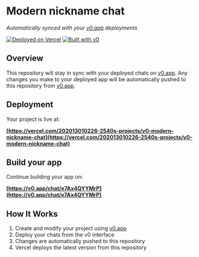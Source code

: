 # Modern nickname chat

*Automatically synced with your [v0.app](https://v0.app) deployments*

[![Deployed on Vercel](https://img.shields.io/badge/Deployed%20on-Vercel-black?style=for-the-badge&logo=vercel)](https://vercel.com/202013010226-2540s-projects/v0-modern-nickname-chat)
[![Built with v0](https://img.shields.io/badge/Built%20with-v0.app-black?style=for-the-badge)](https://v0.app/chat/e7Ax4QYYMrP)

## Overview

This repository will stay in sync with your deployed chats on [v0.app](https://v0.app).
Any changes you make to your deployed app will be automatically pushed to this repository from [v0.app](https://v0.app).

## Deployment

Your project is live at:

**[https://vercel.com/202013010226-2540s-projects/v0-modern-nickname-chat](https://vercel.com/202013010226-2540s-projects/v0-modern-nickname-chat)**

## Build your app

Continue building your app on:

**[https://v0.app/chat/e7Ax4QYYMrP](https://v0.app/chat/e7Ax4QYYMrP)**

## How It Works

1. Create and modify your project using [v0.app](https://v0.app)
2. Deploy your chats from the v0 interface
3. Changes are automatically pushed to this repository
4. Vercel deploys the latest version from this repository